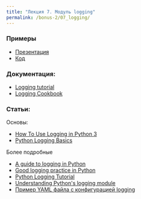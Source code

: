 ```yaml
---
title: "Лекция 7. Модуль logging"
permalink: /bonus-2/07_logging/
---
```


### Примеры

* [Презентация](https://gitpitch.com/natenka/pyneng-slides/bonus-logging)
* [Код](https://github.com/pyneng/pyneng-online-bonus-2/tree/master/examples/07_logging)


### Документация:

* [Logging tutorial](https://docs.python.org/3.6/howto/logging.html)
* [Logging Cookbook](https://docs.python.org/3/howto/logging-cookbook.html)

### Статьи:

Основы:
* [How To Use Logging in Python 3](https://www.digitalocean.com/community/tutorials/how-to-use-logging-in-python-3)
* [Python Logging Basics](https://www.loggly.com/ultimate-guide/python-logging-basics/)

Более подробные

* [A guide to logging in Python](https://opensource.com/article/17/9/python-logging)
* [Good logging practice in Python](https://fangpenlin.com/posts/2012/08/26/good-logging-practice-in-python/)
* [Python Logging Tutorial](http://www.patricksoftwareblog.com/python-logging-tutorial/)
* [Understanding Python's logging module](https://www.electricmonk.nl/log/2017/08/06/understanding-pythons-logging-module/)
* [Пример YAML файла с конфигурацией logging](https://stackoverflow.com/a/22809337)
